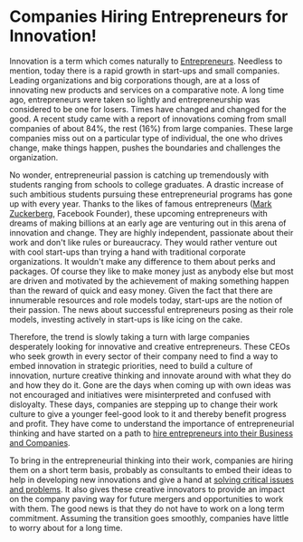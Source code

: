 # Companies Hiring Entrepreneurs for Innovation!

Innovation is a term which comes naturally to <a href="http://en.wikipedia.org/wiki/Entrepreneur">Entrepreneurs</a>. Needless to mention, today there is a rapid growth in start-ups and small companies. Leading organizations and big corporations though, are at a loss of innovating new products and services on a comparative note. A long time ago, entrepreneurs were taken so lightly and entrepreneurship was considered to be one for losers. Times have changed and changed for the good. A recent study came with a report of innovations coming from small companies of about 84%, the rest (16%) from large companies. These large companies miss out on a particular type of individual, the one who drives change, make things happen, pushes the boundaries and challenges the organization.

No wonder, entrepreneurial passion is catching up tremendously with students ranging from schools to college graduates. A drastic increase of such ambitious students pursuing these entrepreneurial programs has gone up with every year. Thanks to the likes of famous entrepreneurs (<a href="http://en.wikipedia.org/wiki/Mark_Zuckerberg">Mark Zuckerberg</a>, Facebook Founder), these upcoming entrepreneurs with dreams of making billions at an early age are venturing out in this arena of innovation and change. They are highly independent, passionate about their work and don't like rules or bureaucracy. They would rather venture out with cool start-ups than trying a hand with traditional corporate organizations. It wouldn't make any difference to them about perks and packages. Of course they like to make money just as anybody else but most are driven and motivated by the achievement of making something happen than the reward of quick and easy money. Given the fact that there are innumerable resources and role models today, start-ups are the notion of their passion.  The news about successful entrepreneurs posing as their role models, investing actively in start-ups is like icing on the cake. 

Therefore, the trend is slowly taking a turn with large companies desperately looking for innovative and creative entrepreneurs.  These CEOs who seek growth in every sector of their company need to find a way to embed innovation in strategic priorities, need to build a culture of innovation, nurture creative thinking and innovate around with what they do and how they do it. Gone are the days when coming up with own ideas was not encouraged and initiatives were misinterpreted and confused with disloyalty. These days, companies are stepping up to change their work culture to give a younger feel-good look to it and thereby benefit progress and profit. They have come to understand the importance of entrepreneurial thinking and have started on a path to <a href="http://www.nzherald.co.nz/business/news/article.cfm?c_id=3&amp;objectid=10698911">hire entrepreneurs into their Business and Companies</a>.

To bring in the entrepreneurial thinking into their work, companies are hiring them on a short term  basis, probably as consultants to embed their ideas to help in developing new innovations and give a hand at <a href="http://www.learningframework.com/ARTBAK-probsolv.html">solving critical issues and problems</a>. It also gives these creative innovators to provide an impact on the company paving way for future mergers and opportunities to work with them. The good news is that they do not have to work on a long term commitment. Assuming the transition goes smoothly, companies have little to worry about for a long time.
